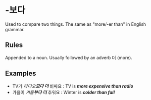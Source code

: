 # -보다
Used to compare two things. The same as "more/-er than" in English grammar.

## Rules
Appended to a noun. Usually followed by an adverb 더 (more).

## Examples
- TV가 _라디오**모다 더**_ 비싸요 : TV is _**more expensive than radio**_
- 가을이 _겨울**부다 더**_ 추워요 : Winter is _**colder than fall**_
